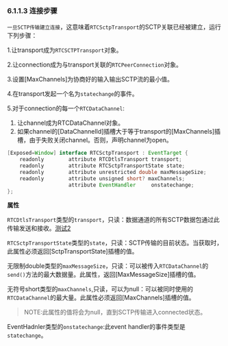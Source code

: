 ### 6.1.1.3 连接步骤

`一旦SCTP传输建立连接`，这意味着`RTCSctpTransport`的SCTP关联已经被建立，运行下列步骤：

1.让transport成为`RTCSCTPTransport`对象。

2.让connection成为与transport关联的`RTCPeerConnection`对象。

3.设置[MaxChannels]为协商好的输入输出SCTP流的最小值。

4.在transport发起一个名为`statechange`的事件。

5.对于connection的每一个`RTCDataChannel`:

1. 让channel成为RTCDataChannel对象。
2. 如果channel的[DataChannelId]插槽大于等于transport的[MaxChannels]插槽，由于失败关闭channel。否则，声明channel为open。

```java
[Exposed=Window] interface RTCSctpTransport : EventTarget {
    readonly        attribute RTCDtlsTransport transport;
    readonly        attribute RTCSctpTransportState state;
    readonly        attribute unrestricted double maxMessageSize;
    readonly        attribute unsigned short? maxChannels;
                    attribute EventHandler     onstatechange;
};
```

**属性**

`RTCDtlsTransport`类型的`transport`，只读：数据通道的所有SCTP数据包通过此传输发送和接收。[测试2](https://github.com/web-platform-tests/wpt/blob/master/webrtc/RTCIceTransport.html)

`RTCSctpTransportState`类型的`state`，只读：SCTP传输的目前状态。当获取时，此属性必须返回[SctpTransportState]插槽的值。

无限制double类型的`maxMessageSize`，只读：可以被传入`RTCDataChannel`的`send()`方法的最大数据量。此属性，返回[MaxMessageSize]插槽的值。

无符号short类型的`maxChannels`,只读，可以为null：可以被同时使用的`RTCDataChannel`的最大量。此属性必须返回[MaxChannels]插槽的值。

> NOTE:此属性的值将会为null，直到SCTP传输进入connected状态。

EventHadnler类型的`onstatechange`:此event handler的事件类型是`statechange`。
